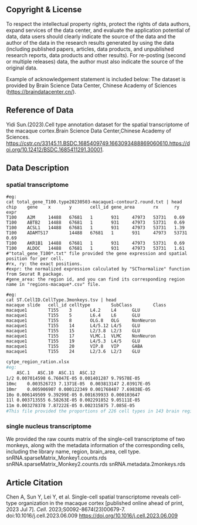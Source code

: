  

## **Copyright & License**

To respect the intellectual property rights, protect the rights of data authors, expand services of the data center, and evaluate the application potential of data, data users should clearly indicate the source of the data and the author of the data in the research results generated by using the data (including published papers, articles, data products, and unpublished research reports, data products and other results). For re-posting (second or multiple releases) data, the author must also indicate the source of the original data.

Example of acknowledgement statement is included below: The dataset is provided by Brain Science Data Center, Chinese Academy of Sciences (https://braindatacenter.cn/).

## Reference of Data

Yidi Sun.(2023).Cell type annotation dataset for the spatial transcriptome of the macaque cortex.Brain Science Data Center,Chinese Academy of Sciences. https://cstr.cn/33145.11.BSDC.1685409749.1663093488869060610.https://doi.org/10.12412/BSDC.1685411291.30001.

## Data Description

### spatial transcriptome

~~~shell
#eg: 
cat total_gene_T100.type20230503-macaque1-contour2.round.txt | head 
chip    gene    x       y       cell_id gene_area       rx      ry      expr
T100    A2M     14488   67681   1       931     47973   53731   0.69
T100    ABTB2   14488   67681   1       931     47973   53731   0.69
T100    ACSL1   14488   67681   1       931     47973   53731   1.39
T100    ADAMTS17        14488   67681   1       931     47973   53731   0.69
T100    AKR1B1  14488   67681   1       931     47973   53731   0.69
T100    ALDOC   14488   67681   1       931     47973   53731   1.61
#"total_gene_T100*.txt" file provided the gene expression and spatial position for per cell.
#rx, ry: the exact positions.
#expr: the normalized expression calculated by "SCTnormalize" function from Seurat R package.
#gene_area: the region id, and you can find its corresponding region name in "regions-macaque*.csv" file.
~~~

~~~shell
#eg:
cat ST.CellID.CellType.3monkeys.tsv | head
macaque slide   cell_id celltype        SubClass        Class
macaque1        T155    3       L4.2    L4      GLU
macaque1        T155    5       L6.4    L6      GLU
macaque1        T155    8       OLG.8   OLG     NonNeuron
macaque1        T155    14      L4/5.12 L4/5    GLU
macaque1        T155    15      L2/3.8  L2/3    GLU
macaque1        T155    17      VLMC.1  VLMC    NonNeuron
macaque1        T155    19      L4/5.3  L4/5    GLU
macaque1        T155    20      VIP.8   VIP     GABA
macaque1        T155    24      L2/3.6  L2/3    GLU
~~~

~~~sh
cytpe_region_ration.xlsx
#eg:
	ASC.1	ASC.10	ASC.11	ASC.12
1/2	0.007014598	6.76047E-05	0.001401287	9.79578E-05
10mc	0.003526723	7.1371E-05	0.003813147	2.03917E-05
10mr	0.005906907	0.000122349	0.001768487	7.69838E-05
10o	0.006149509	9.39299E-05	0.001639933	0.000103647
11l	0.003713555	6.58263E-05	0.002291852	9.05111E-05
11m	0.003278378	7.87222E-05	0.002315875	7.085E-05
#This file provided the proportions of 226 cell types in 143 brain regions that can be used to build 3D rendering.
~~~

### single nucleus transcriptome

We provided the raw counts matrix of the single-cell transcriptome of two monkeys, along with the metadata information of the corresponding cells, including the library name, region, brain_area, cell type.                                                                snRNA.sparseMatrix_Monkey1.counts.rds                                                                       snRNA.sparseMatrix_Monkey2.counts.rds                                                                                    snRNA.metadata.2monkeys.rds

## Article Citation

Chen A, Sun Y, Lei Y, et al. Single-cell spatial transcriptome reveals cell-type organization in the macaque cortex [published online ahead of print, 2023 Jul 7]. *Cell*. 2023;S0092-8674(23)00679-7. doi:10.1016/j.cell.2023.06.009             https://doi.org/10.1016/j.cell.2023.06.009